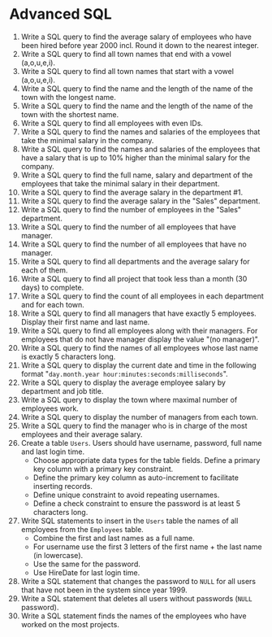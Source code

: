 # Advanced SQL

1. Write a SQL query to find the average salary of employees who have been hired before year 2000 incl. Round it down to the nearest integer.
1. Write a SQL query to find all town names that end with a vowel (a,o,u,e,i).
1. Write a SQL query to find all town names that start with a vowel (a,o,u,e,i).
1. Write a SQL query to find the name and the length of the name of the town with the longest name.
1. Write a SQL query to find the name and the length of the name of the town with the shortest name.
1. Write a SQL query to find all employees with even IDs.
1. Write a SQL query to find the names and salaries of the employees that take the minimal salary in the company.
1. Write a SQL query to find the names and salaries of the employees that have a salary that is up to 10% higher than the minimal salary for the company.
1. Write a SQL query to find the full name, salary and department of the employees that take the minimal salary in their department.
1. Write a SQL query to find the average salary in the department #1.
1. Write a SQL query to find the average salary  in the "Sales" department.
1. Write a SQL query to find the number of employees in the "Sales" department.
1. Write a SQL query to find the number of all employees that have manager.
1. Write a SQL query to find the number of all employees that have no manager.
1. Write a SQL query to find all departments and the average salary for each of them.
1. Write a SQL query to find all project that took less than a month (30 days) to complete.
1. Write a SQL query to find the count of all employees in each department and for each town.
1. Write a SQL query to find all managers that have exactly 5 employees. Display their first name and last name.
1. Write a SQL query to find all employees along with their managers. For employees that do not have manager display the value "(no manager)".
1. Write a SQL query to find the names of all employees whose last name is exactly 5 characters long.
1. Write a SQL query to display the current date and time in the following format "`day.month.year hour:minutes:seconds:milliseconds`".
1. Write a SQL query to display the average employee salary by department and job title.
1. Write a SQL query to display the town where maximal number of employees work.
1. Write a SQL query to display the number of managers from each town.
1. Write a SQL query to find the manager who is in charge of the most employees and their average salary.
1. Create a table `Users`. Users should have username, password, full name and last login time.
   - Choose appropriate data types for the table fields. Define a primary key column with a primary key constraint.
   - Define the primary key column as auto-increment to facilitate inserting records.
   - Define unique constraint to avoid repeating usernames.
   - Define a check constraint to ensure the password is at least 5 characters long.
1. Write SQL statements to insert in the `Users` table the names of all employees from the `Employees` table.
   - Combine the first and last names as a full name.
   - For username use the first 3 letters of the first name + the last name (in lowercase).
   - Use the same for the password.
   - Use HireDate for last login time.
1. Write a SQL statement that changes the password to `NULL` for all users that have not been in the system since year 1999.
1. Write a SQL statement that deletes all users without passwords (`NULL` password).
1. Write a SQL statement finds the names of the employees who have worked on the most projects.
